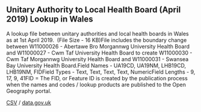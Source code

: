## Unitary Authority to Local Health Board (April 2019) Lookup in Wales

A lookup file between unitary authorities and local health boards in Wales as at 1st April 2019.  (File Size - 16 KB)File includes the boundary change between W11000026 - Abertawe Bro Morgannwg University Health Board and W11000027 - Cwm Taf University Health Board to create W11000030 - Cwm Taf Morgannwg University Health Board and W11000031 - Swansea Bay University Health Board.Field Names - UA19CD, UA19NM, LHB19CD, LHB19NM, FIDField Types - Text, Text, Text, Text, NumericField Lengths - 9, 17, 9, 41FID = The FID, or Feature ID is created by the publication process when the names and codes / lookup products are published to the Open Geography portal. 

[CSV](csv/052.csv) / [data.gov.uk](https://data.gov.uk/dataset/0ae307c2-3092-41e7-a3d0-5d268c8d3662/unitary-authority-to-local-health-board-april-2019-lookup-in-wales)

